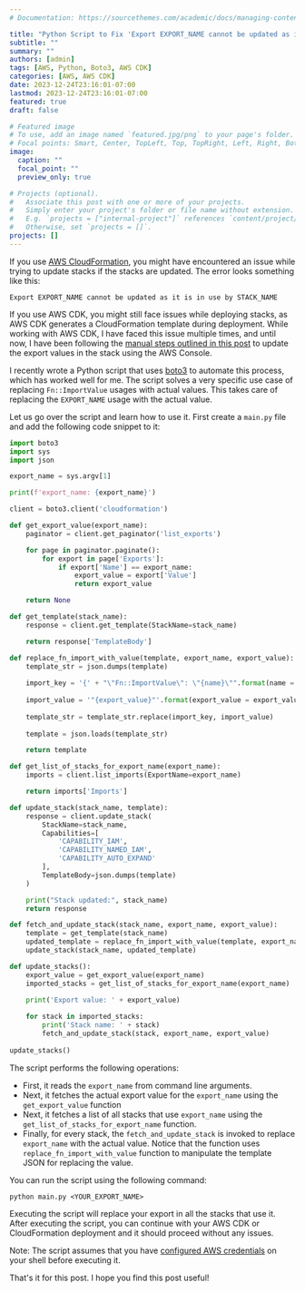 ```yaml
---
# Documentation: https://sourcethemes.com/academic/docs/managing-content/

title: "Python Script to Fix 'Export EXPORT_NAME cannot be updated as it is in use by STACK_NAME" error in AWS CloudFormation'"
subtitle: ""
summary: ""
authors: [admin]
tags: [AWS, Python, Boto3, AWS CDK]
categories: [AWS, AWS CDK]
date: 2023-12-24T23:16:01-07:00
lastmod: 2023-12-24T23:16:01-07:00
featured: true
draft: false

# Featured image
# To use, add an image named `featured.jpg/png` to your page's folder.
# Focal points: Smart, Center, TopLeft, Top, TopRight, Left, Right, BottomLeft, Bottom, BottomRight.
image:
  caption: ""
  focal_point: ""
  preview_only: true

# Projects (optional).
#   Associate this post with one or more of your projects.
#   Simply enter your project's folder or file name without extension.
#   E.g. `projects = ["internal-project"]` references `content/project/deep-learning/index.md`.
#   Otherwise, set `projects = []`.
projects: []
---
```


If you use [AWS CloudFormation](https://aws.amazon.com/cloudformation/), you might have encountered an issue while trying to update stacks if the stacks are updated. The error looks something like this:

```
Export EXPORT_NAME cannot be updated as it is in use by STACK_NAME
```

If you use AWS CDK, you might still face issues while deploying stacks, as AWS CDK generates a CloudFormation template during deployment. While working with AWS CDK, I have faced this issue multiple times, and until now, I have been following the [manual steps outlined in this post](https://repost.aws/knowledge-center/cloudformation-stack-export-name-error) to update the export values in the stack using the AWS Console. 

I recently wrote a Python script that uses [boto3](https://boto3.amazonaws.com/v1/documentation/api/latest/index.html) to automate this process, which has worked well for me. The script solves a very specific use case of replacing `Fn::ImportValue` usages with actual values. This takes care of replacing the `EXPORT_NAME` usage with the actual value. 

Let us go over the script and learn how to use it. First create a `main.py` file and add the following code snippet to it:

```python
import boto3
import sys
import json

export_name = sys.argv[1]

print(f'export_name: {export_name}')

client = boto3.client('cloudformation')

def get_export_value(export_name):
    paginator = client.get_paginator('list_exports')

    for page in paginator.paginate():
        for export in page['Exports']:
            if export['Name'] == export_name:
                export_value = export['Value']
                return export_value

    return None

def get_template(stack_name):
    response = client.get_template(StackName=stack_name)

    return response['TemplateBody']

def replace_fn_import_with_value(template, export_name, export_value):
    template_str = json.dumps(template)
    
    import_key = '{' + "\"Fn::ImportValue\": \"{name}\"".format(name = export_name) + '}'
    
    import_value = '"{export_value}"'.format(export_value = export_value)
    
    template_str = template_str.replace(import_key, import_value)
    
    template = json.loads(template_str)

    return template

def get_list_of_stacks_for_export_name(export_name):
    imports = client.list_imports(ExportName=export_name)

    return imports['Imports']

def update_stack(stack_name, template):
    response = client.update_stack(
        StackName=stack_name,
        Capabilities=[
            'CAPABILITY_IAM',
            'CAPABILITY_NAMED_IAM',
            'CAPABILITY_AUTO_EXPAND'
        ],
        TemplateBody=json.dumps(template)
    )

    print("Stack updated:", stack_name)
    return response

def fetch_and_update_stack(stack_name, export_name, export_value):
    template = get_template(stack_name)
    updated_template = replace_fn_import_with_value(template, export_name, export_value)
    update_stack(stack_name, updated_template)

def update_stacks():
    export_value = get_export_value(export_name)
    imported_stacks = get_list_of_stacks_for_export_name(export_name)
    
    print('Export value: ' + export_value)

    for stack in imported_stacks:
        print('Stack name: ' + stack)
        fetch_and_update_stack(stack, export_name, export_value)
    
update_stacks()
```

The script performs the following operations:
- First, it reads the `export_name` from command line arguments.
- Next, it fetches the actual export value for the `export_name` using the `get_export_value` function
- Next, it fetches a list of all stacks that use `export_name` using the `get_list_of_stacks_for_export_name` function.
- Finally, for every stack, the `fetch_and_update_stack` is invoked to replace `export_name` with the actual value. Notice that the function uses `replace_fn_import_with_value` function to manipulate the template JSON for replacing the value.

You can run the script using the following command:

```
python main.py <YOUR_EXPORT_NAME>
```

Executing the script will replace your export in all the stacks that use it. After executing the script, you can continue with your AWS CDK or CloudFormation deployment and it should proceed without any issues. 

Note: The script assumes that you have [configured AWS credentials](https://docs.aws.amazon.com/cli/latest/userguide/cli-chap-configure.html) on your shell before executing it. 

That's it for this post. I hope you find this post useful! 